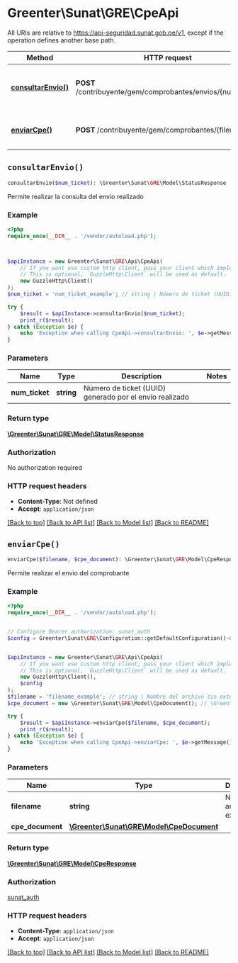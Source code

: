 # Greenter\Sunat\GRE\CpeApi

All URIs are relative to https://api-seguridad.sunat.gob.pe/v1, except if the operation defines another base path.

| Method | HTTP request | Description |
| ------------- | ------------- | ------------- |
| [**consultarEnvio()**](CpeApi.md#consultarEnvio) | **POST** /contribuyente/gem/comprobantes/envios/{numTicket} | Permite realizar la consulta del envío realizado |
| [**enviarCpe()**](CpeApi.md#enviarCpe) | **POST** /contribuyente/gem/comprobantes/{filename} | Permite realizar el envio del comprobante |


## `consultarEnvio()`

```php
consultarEnvio($num_ticket): \Greenter\Sunat\GRE\Model\StatusResponse
```

Permite realizar la consulta del envío realizado



### Example

```php
<?php
require_once(__DIR__ . '/vendor/autoload.php');



$apiInstance = new Greenter\Sunat\GRE\Api\CpeApi(
    // If you want use custom http client, pass your client which implements `GuzzleHttp\ClientInterface`.
    // This is optional, `GuzzleHttp\Client` will be used as default.
    new GuzzleHttp\Client()
);
$num_ticket = 'num_ticket_example'; // string | Número de ticket (UUID) generado por el envío realizado

try {
    $result = $apiInstance->consultarEnvio($num_ticket);
    print_r($result);
} catch (Exception $e) {
    echo 'Exception when calling CpeApi->consultarEnvio: ', $e->getMessage(), PHP_EOL;
}
```

### Parameters

| Name | Type | Description  | Notes |
| ------------- | ------------- | ------------- | ------------- |
| **num_ticket** | **string**| Número de ticket (UUID) generado por el envío realizado | |

### Return type

[**\Greenter\Sunat\GRE\Model\StatusResponse**](../Model/StatusResponse.md)

### Authorization

No authorization required

### HTTP request headers

- **Content-Type**: Not defined
- **Accept**: `application/json`

[[Back to top]](#) [[Back to API list]](../../README.md#endpoints)
[[Back to Model list]](../../README.md#models)
[[Back to README]](../../README.md)

## `enviarCpe()`

```php
enviarCpe($filename, $cpe_document): \Greenter\Sunat\GRE\Model\CpeResponse
```

Permite realizar el envio del comprobante



### Example

```php
<?php
require_once(__DIR__ . '/vendor/autoload.php');


// Configure Bearer authorization: sunat_auth
$config = Greenter\Sunat\GRE\Configuration::getDefaultConfiguration()->setAccessToken('YOUR_ACCESS_TOKEN');


$apiInstance = new Greenter\Sunat\GRE\Api\CpeApi(
    // If you want use custom http client, pass your client which implements `GuzzleHttp\ClientInterface`.
    // This is optional, `GuzzleHttp\Client` will be used as default.
    new GuzzleHttp\Client(),
    $config
);
$filename = 'filename_example'; // string | Nombre del archivo sin extension
$cpe_document = new \Greenter\Sunat\GRE\Model\CpeDocument(); // \Greenter\Sunat\GRE\Model\CpeDocument

try {
    $result = $apiInstance->enviarCpe($filename, $cpe_document);
    print_r($result);
} catch (Exception $e) {
    echo 'Exception when calling CpeApi->enviarCpe: ', $e->getMessage(), PHP_EOL;
}
```

### Parameters

| Name | Type | Description  | Notes |
| ------------- | ------------- | ------------- | ------------- |
| **filename** | **string**| Nombre del archivo sin extension | |
| **cpe_document** | [**\Greenter\Sunat\GRE\Model\CpeDocument**](../Model/CpeDocument.md)|  | [optional] |

### Return type

[**\Greenter\Sunat\GRE\Model\CpeResponse**](../Model/CpeResponse.md)

### Authorization

[sunat_auth](../../README.md#sunat_auth)

### HTTP request headers

- **Content-Type**: `application/json`
- **Accept**: `application/json`

[[Back to top]](#) [[Back to API list]](../../README.md#endpoints)
[[Back to Model list]](../../README.md#models)
[[Back to README]](../../README.md)
